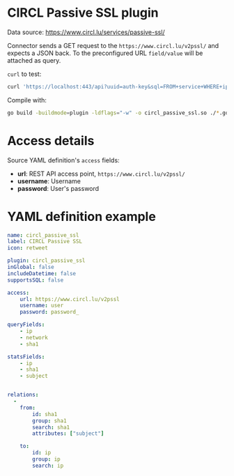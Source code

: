 # CIRCL Passive SSL plugin

Data source: https://www.circl.lu/services/passive-ssl/

Connector sends a GET request to the `https://www.circl.lu/v2pssl/` and expects a JSON back.
To the preconfigured URL `field/value` will be attached as query.

`curl` to test:
```sh
curl 'https://localhost:443/api?uuid=auth-key&sql=FROM+service+WHERE+ip=%278.8.8.8%27'
```

Compile with:
```sh
go build -buildmode=plugin -ldflags="-w" -o circl_passive_ssl.so ./*.go
```

# Access details

Source YAML definition's `access` fields:
- **url**: REST API access point, `https://www.circl.lu/v2pssl/`
- **username**: Username
- **password**: User's password


# YAML definition example

```yaml
name: circl_passive_ssl
label: CIRCL Passive SSL
icon: retweet

plugin: circl_passive_ssl
inGlobal: false
includeDatetime: false
supportsSQL: false

access:
    url: https://www.circl.lu/v2pssl
    username: user
    password: password_

queryFields:
    - ip
    - network
    - sha1

statsFields:
    - ip
    - sha1
    - subject


relations:
  -
    from:
        id: sha1
        group: sha1
        search: sha1
        attributes: ["subject"]

    to:
        id: ip
        group: ip
        search: ip
```
